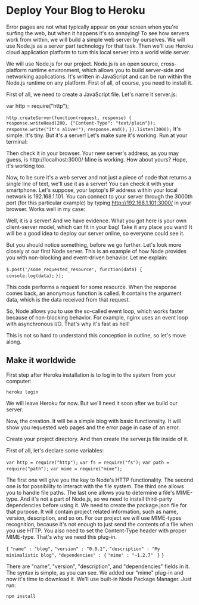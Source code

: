 # Deploy Your Blog to Heroku

Error pages are not what typically appear on your screen when you're surfing the web, but when it happens it's so annoying! To see how servers work from within, we will build a simple web server by ourselves. We will use Node.js as a server part technology for that task. Then we'll use Heroku cloud application platform to turn this local server into a world wide server.

We will use Node.js for our project. Node.js is an open source, cross-platform runtime environment, which allows you to build server-side and networking applications. It's written in JavaScript and can be run within the Node.js runtime on any platform. First of all, of course, you need to install it.

First of all, we need to create a JavaScript file. Let's name it server.js:

var http = require("http");

`http.createServer(function(request, response) {`
 ` response.writeHead(200, {"Content-Type": "text/plain"});`
  `response.write("It's alive!");`
  `response.end();`
`}).listen(3000);`
 It's simple. It's tiny. But it's a server! Let's make sure it's working. Run at your terminal:

 Then check it in your browser. Your new server's address, as you may guess, is http://localhost:3000/ Mine is working. How about yours? Hope, it's working too.

 Now, to be sure it's a web server and not just a piece of code that returns a single line of text, we'll use it as a server! You can check it with your smartphone. Let's suppose, your laptop's IP address within your local network is 192.168.1.101. You can connect to your server through the 3000th port (for this particular example) by typing http://192.168.1.101:3000/ in your browser. Works well in my case:

 Well, it is a server! And we have evidence. What you got here is your own client-server model, which can fit in your bag! Take it any place you want! It will be a good idea to deploy our server online, so everyone could see it.

But you should notice something, before we go further. Let's look more closely at our first Node server. This is an example of how Node provides you with non-blocking and event-driven behavior. Let me explain:

`$.post('/some_requested_resource', function(data) {`
 ` console.log(data);`
`});`

This code performs a request for some resource. When the response comes back, an anonymous function is called. It contains the argument data, which is the data received from that request.

So, Node allows you to use the so-called event loop, which works faster because of non-blocking behavior. For example, nginx uses an event loop with asynchronous I/O. That's why it's fast as hell!

This is not so hard to understand this conception in outline, so let's move along.

## Make it worldwide

First step after Heroku installation is to log in to the system from your computer:

`heroku login`

We will leave Heroku for now. But we'll need it soon after we build our server.

Now, the creation. It will be a simple blog with basic functionality. It will show you requested web pages and the error page in case of an error.

Create your project directory. And then create the server.js file inside of it.

First of all, let's declare some variables:


`var http = require("http");`
`var fs = require("fs");`
`var path = require("path");`
`var mime = require("mime");`

The first one will give you the key to Node's HTTP functionality. The second one is for possibility to interact with the file system. The third one allows you to handle file paths. The last one allows you to determine a file's MIME-type. And it's not a part of Node.js, so we need to install third-party dependencies before using it. We need to create the package.json file for that purpose. It will contain project related information, such as name, version, description, and so on. For our project we will use MIME-types recognition, because it's not enough to just send the contents of a file when you use HTTP. You also need to set the Content-Type header with proper MIME-type. That's why we need this plug-in.

`{`
  `"name" : "blog",`
  `"version" : "0.0.1",`
  `"description" : "My minimalistic blog",`
  `"dependencies" : {`
    `"mime" : "~1.2.7"`
 ` }`
`}`

There are "name", "version", "description", and "dependencies" fields in it. The syntax is simple, as you can see. We added our "mime" plug-in and now it's time to download it. We'll use built-in Node Package Manager. Just run:

`npm install`

